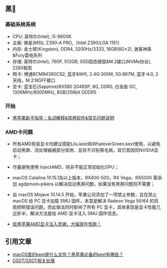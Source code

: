 ## 黑🍎

### 基础系统系统
* CPU: 英特尔(Intel), i5-9600K
* 主板: 微星(MSI), Z390-A PRO,（Intel Z390/LGA 1151）
* 内存: 金士顿(Kingston), DDR4, 3200Hz/3333, 16GB(8G×2), 骇客神条&Fury雷电系列
* 存储: 英特尔(Intel), 760P, 512GB, SSD固态硬盘&M.2接口(NVMe协议), 2280板型
* 网卡: 博通BCM94360CS2, 蓝牙&Wifi, 2.4G:300M, 5G:867M, 蓝牙:4.0, 2天线，M.2:NGFF接口
* 显卡: 蓝宝石(Sapphire)RX580 2048SP, 8G, DDR5, 白金版 OC, 1306MHz/8000MHz, 8GB/256bit GDDR5

### 开始
* [黑苹果新手指导：名词解释&常用软件&常见问题说明](https://heipg.cn/tutorial/faq-for-beginners.html)

### AMD卡问题
* 所有AMD免驱显卡均建议搭配Lilu.kext和WhateverGreen.kext使用，以避免启动黑屏、流处理器被部分禁用、显存不识别等毛病，其它原因同NVIDIA显卡；
* 尽量避免使用 InjectAMD，除非不能正常初始化GPU；
* macOS Catalina 10.15.1及以上版本，RX400-500，RX Vega，RX5000 需添加 agdpmod=pikera 以解决启动黑屏问题，如果没有黑屏问题则不需要；
* 自 macOS Mojave 10.14.5 开始，苹果公司添加了一项禁止参数，旨在禁止 macOS 给 PC 显卡加载 SMU 固件，本意是解决 Radeon Vega 56/64 的风扇控制错误问题，但此做法同时影响了所有 PC 显卡，具体表现是显卡性能几近折半，解决方法是给 AMD 显卡注入 SMU 固件信息。

* [给黑苹果AMD显卡注入灵魂，大幅提升性能！](https://heipg.cn/tutorial/fix-smu-firmware-for-radeon.html)

## 引用文章
* [macOS里的kext是什么文件？黑苹果必备的kext有哪些？](https://heipg.cn/tutorial/what-is-kext.html)
* [DSDT/SSDT相关处理](http://bbs.pcbeta.com/viewthread-1571455-1-1.html)